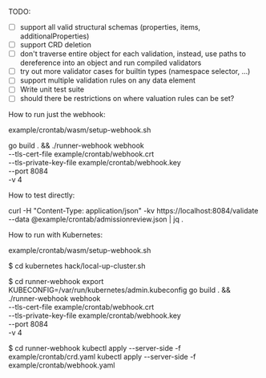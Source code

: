 TODO:

- [ ] support all valid structural schemas (properties, items, additionalProperties)
- [ ] support CRD deletion
- [ ] don't traverse entire object for each validation, instead, use paths to dereference into an object and run compiled validators
- [ ] try out more validator cases for builtin types (namespace selector, ...)
- [ ] support multiple validation rules on any data element
- [ ] Write unit test suite
- [ ] should there be restrictions on where valuation rules can be set?

How to run just the webhook:

example/crontab/wasm/setup-webhook.sh

go build . && ./runner-webhook webhook \
  --tls-cert-file example/crontab/webhook.crt \
  --tls-private-key-file example/crontab/webhook.key \
  --port 8084 \
  -v 4

How to test directly:

curl -H "Content-Type: application/json" -kv https://localhost:8084/validate --data @example/crontab/admissionreview.json | jq .

How to run with Kubernetes:

example/crontab/wasm/setup-webhook.sh

$ cd kubernetes
hack/local-up-cluster.sh

$ cd runner-webhook
export KUBECONFIG=/var/run/kubernetes/admin.kubeconfig
go build . && ./runner-webhook webhook \
  --tls-cert-file example/crontab/webhook.crt \
  --tls-private-key-file example/crontab/webhook.key \
  --port 8084 \
  -v 4
  
$ cd runner-webhook
kubectl apply --server-side -f example/crontab/crd.yaml
kubectl apply --server-side -f example/crontab/webhook.yaml
